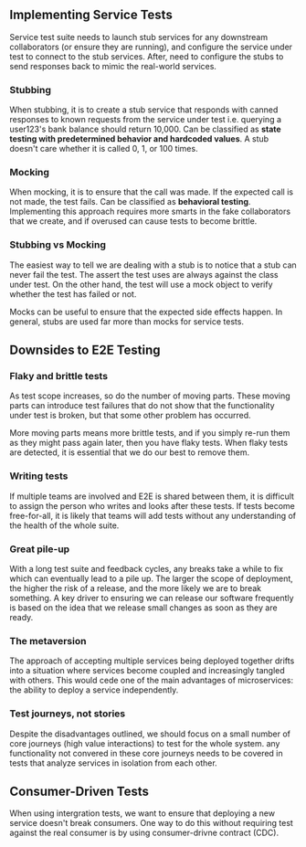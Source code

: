 ## Implementing Service Tests

Service test suite needs to launch stub services for any downstream collaborators (or ensure they are running), and configure the service under test to connect to the stub services. After, need to configure the stubs to send responses back to mimic the real-world services.

### Stubbing

When stubbing, it is to create a stub service that responds with canned responses to known requests from the service under test i.e. querying a user123's bank balance should return 10,000. Can be classified as **state testing with predetermined behavior and hardcoded values**. A stub doesn't care whether it is called 0, 1, or 100 times.

### Mocking

When mocking, it is to ensure that the call was made. If the expected call is not made, the test fails. Can be classified as **behavioral testing**. Implementing this approach requires more smarts in the fake collaborators that we create, and if overused can cause tests to become brittle.

### Stubbing vs Mocking

The easiest way to tell we are dealing with a stub is to notice that a stub can never fail the test. The assert the test uses are always against the class under test. On the other hand, the test will use a mock object to verify whether the test has failed or not.

Mocks can be useful to ensure that the expected side effects happen. In general, stubs are used far more than mocks for service tests.

## Downsides to E2E Testing

### Flaky and brittle tests

As test scope increases, so do the number of moving parts. These moving parts can introduce test failures that do not show that the functionality under test is broken, but that some other problem has occurred.

More moving parts means more brittle tests, and if you simply re-run them as they might pass again later, then you have flaky tests. When flaky tests are detected, it is essential that we do our best to remove them.

### Writing tests

If multiple teams are involved and E2E is shared between them, it is difficult to assign the person who writes and looks after these tests. If tests become free-for-all, it is likely that teams will add tests without any understanding of the health of the whole suite.

### Great pile-up

With a long test suite and feedback cycles, any breaks take a while to fix which can eventually lead to a pile up. The larger the scope of deployment, the higher the risk of a release, and the more likely we are to break something. A key driver to ensuring we can release our software frequently is based on the idea that we release small changes as soon as they are ready.

### The metaversion

The approach of accepting multiple services being deployed together drifts into a situation where services become coupled and increasingly tangled with others. This would cede one of the main advantages of microservices: the ability to deploy a service independently.

### Test journeys, not stories

Despite the disadvantages outlined, we should focus on a small number of core journeys (high value interactions) to test for the whole system. any functionality not convered in these core journeys needs to be covered in tests that analyze services in isolation from each other.

## Consumer-Driven Tests

When using intergration tests, we want to ensure that deploying a new service doesn't break consumers. One way to do this without requiring test against the real consumer is by using consumer-drivne contract (CDC).
